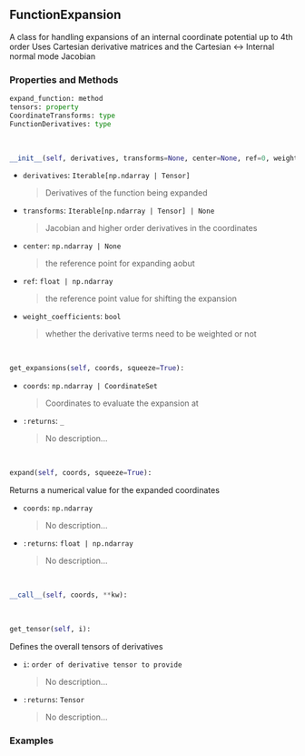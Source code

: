## <a id="McUtils.Zachary.Taylor.FunctionExpansions.FunctionExpansion">FunctionExpansion</a>
A class for handling expansions of an internal coordinate potential up to 4th order
    Uses Cartesian derivative matrices and the Cartesian <-> Internal normal mode Jacobian

### Properties and Methods
```python
expand_function: method
tensors: property
CoordinateTransforms: type
FunctionDerivatives: type
```
<a id="McUtils.Zachary.Taylor.FunctionExpansions.FunctionExpansion.__init__">&nbsp;</a>
```python
__init__(self, derivatives, transforms=None, center=None, ref=0, weight_coefficients=True): 
```

- `derivatives`: `Iterable[np.ndarray | Tensor]`
    >Derivatives of the function being expanded
- `transforms`: `Iterable[np.ndarray | Tensor] | None`
    >Jacobian and higher order derivatives in the coordinates
- `center`: `np.ndarray | None`
    >the reference point for expanding aobut
- `ref`: `float | np.ndarray`
    >the reference point value for shifting the expansion
- `weight_coefficients`: `bool`
    >whether the derivative terms need to be weighted or not

<a id="McUtils.Zachary.Taylor.FunctionExpansions.FunctionExpansion.get_expansions">&nbsp;</a>
```python
get_expansions(self, coords, squeeze=True): 
```

- `coords`: `np.ndarray | CoordinateSet`
    >Coordinates to evaluate the expansion at
- `:returns`: `_`
    >No description...

<a id="McUtils.Zachary.Taylor.FunctionExpansions.FunctionExpansion.expand">&nbsp;</a>
```python
expand(self, coords, squeeze=True): 
```
Returns a numerical value for the expanded coordinates
- `coords`: `np.ndarray`
    >No description...
- `:returns`: `float | np.ndarray`
    >No description...

<a id="McUtils.Zachary.Taylor.FunctionExpansions.FunctionExpansion.__call__">&nbsp;</a>
```python
__call__(self, coords, **kw): 
```

<a id="McUtils.Zachary.Taylor.FunctionExpansions.FunctionExpansion.get_tensor">&nbsp;</a>
```python
get_tensor(self, i): 
```
Defines the overall tensors of derivatives
- `i`: `order of derivative tensor to provide`
    >No description...
- `:returns`: `Tensor`
    >No description...

### Examples
